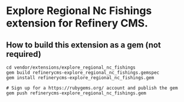 # Explore Regional Nc Fishings extension for Refinery CMS.

## How to build this extension as a gem (not required)

    cd vendor/extensions/explore_regional_nc_fishings
    gem build refinerycms-explore_regional_nc_fishings.gemspec
    gem install refinerycms-explore_regional_nc_fishings.gem

    # Sign up for a https://rubygems.org/ account and publish the gem
    gem push refinerycms-explore_regional_nc_fishings.gem
